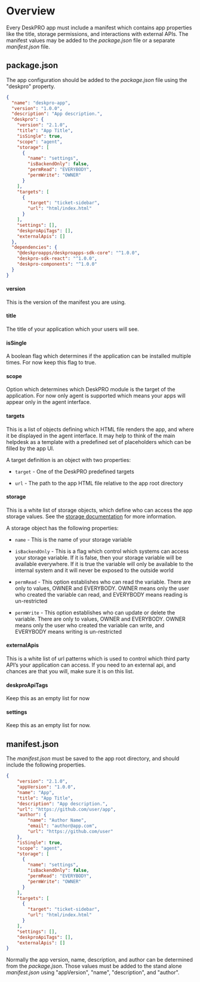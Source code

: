 Overview
========
Every DeskPRO app must include a manifest which contains app properties like the title, storage permissions, and interactions with external APIs. The manifest values may be added to the _package.json_ file or a separate _manifest.json_ file.

## package.json

The app configuration should be added to the _package.json_ file using the "deskpro" property.

```json
{
  "name": "deskpro-app",
  "version": "1.0.0",
  "description": "App description.",
  "deskpro": {
    "version": "2.1.0",
    "title": "App Title",
    "isSingle": true,
    "scope": "agent",
    "storage": [
      {
        "name": "settings",
        "isBackendOnly": false,
        "permRead": "EVERYBODY",
        "permWrite": "OWNER"
      }
    ],
    "targets": [
      {
        "target": "ticket-sidebar",
        "url": "html/index.html"
      }
    ],
    "settings": [],
    "deskproApiTags": [],
    "externalApis": []
  },
  "dependencies": {
    "@deskproapps/deskproapps-sdk-core": "^1.0.0",
    "deskpro-sdk-react": "^1.0.0",
    "deskpro-components": "^1.0.0"
  }
}
```

#### version
This is the version of the manifest you are using.

#### title
The title of your application which your users will see.

#### isSingle
A boolean flag which determines if the application can be installed multiple times. For now keep this flag to true.

#### scope
Option which determines which DeskPRO module is the target of the application. For now only agent is supported which means your apps will appear only in the agent interface.

#### targets
This is a list of objects defining which HTML file renders the app, and where it be displayed in the agent interface. It may help to think of the main helpdesk as a template with a predefined set of placeholders which can be filled by the app UI.

A target definition is an object with two properties:

* `target` - One of the DeskPRO predefined targets

* `url` - The path to the app HTML file relative to the app root directory

#### storage
This is a white list of storage objects, which define who can access the app storage values. See the [storage documentation](/pages/props/#storage) for more information.

A storage object has the following properties:

* `name` - This is the name of your storage variable

* `isBackendOnly` - This is a flag which control which systems can access your storage variable. If it is false, then your storage variable will be available everywhere. If it is true the variable will only be available to the internal system and it will never be exposed to the outside world

* `permRead` - This option establishes who can read the variable. There are only to values, OWNER and EVERYBODY. OWNER means only the user who created the variable can read, and EVERYBODY means reading is un-restricted

* `permWrite` - This option establishes who can update or delete the variable. There are only to values, OWNER and EVERYBODY. OWNER means only the user who created the variable can write, and EVERYBODY means writing is un-restricted

#### externalApis
This is a white list of url patterns which is used to control which third party API’s your application can access. If you need to an external api, and chances are that you will, make sure it is on this list.

#### deskproApiTags
Keep this as an empty list for now

#### settings
Keep this as an empty list for now.

## manifest.json

The _manifest.json_ must be saved to the app root directory, and should include the following properties.

```json
{
    "version": "2.1.0",
    "appVersion": "1.0.0",
    "name": "App",
    "title": "App Title",
    "description": "App description.",
    "url": "https://github.com/user/app",
    "author": {
        "name": "Author Name",
        "email": "author@app.com",
        "url": "https://github.com/user"
    },
    "isSingle": true,
    "scope": "agent",
    "storage": [
      {
        "name": "settings",
        "isBackendOnly": false,
        "permRead": "EVERYBODY",
        "permWrite": "OWNER"
      }
    ],
    "targets": [
      {
        "target": "ticket-sidebar",
        "url": "html/index.html"
      }
    ],
    "settings": [],
    "deskproApiTags": [],
    "externalApis": []
}
```

Normally the app version, name, description, and author can be determined from the _package.json_. Those values must be added to the stand alone _manifest.json_ using "appVersion", "name", "description", and "author".
